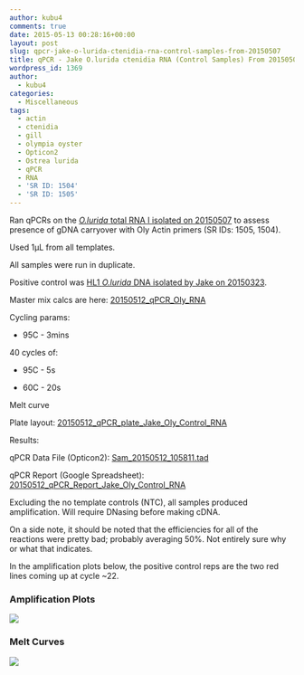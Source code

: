 ```yaml
---
author: kubu4
comments: true
date: 2015-05-13 00:28:16+00:00
layout: post
slug: qpcr-jake-o-lurida-ctenidia-rna-control-samples-from-20150507
title: qPCR - Jake O.lurida ctenidia RNA (Control Samples) From 20150507
wordpress_id: 1369
author:
  - kubu4
categories:
  - Miscellaneous
tags:
  - actin
  - ctenidia
  - gill
  - olympia oyster
  - Opticon2
  - Ostrea lurida
  - qPCR
  - RNA
  - 'SR ID: 1504'
  - 'SR ID: 1505'
---
```


Ran qPCRs on the [_O.lurida_ total RNA I isolated on 20150507](2015/05/07/rna-isolation-jakes-o-lurida-ctenidia-control-from-20150422.html) to assess presence of gDNA carryover with Oly Actin primers (SR IDs: 1505, 1504).

Used 1μL from all templates.

All samples were run in duplicate.

Positive control was [HL1 _O.lurida_ DNA isolated by Jake on 20150323](https://heareresearch.blogspot.com/2015/03/3-23-2015-ezna-dna-isolation-with-seed.html).

Master mix calcs are here: [20150512_qPCR_Oly_RNA](https://docs.google.com/spreadsheets/d/1-jUGGyD56GcA_uk07TFUEh2R0Y2e6DxeEzqdByTccJE/edit?usp=sharing)

Cycling params:




    
  * 95C - 3mins



40 cycles of:


    
  * 95C - 5s

    
  * 60C - 20s



Melt curve



Plate layout: [20150512_qPCR_plate_Jake_Oly_Control_RNA](https://docs.google.com/spreadsheets/d/1Ev85A7KgH3jrN6UnZd2b3gXySaX0rQqGt8_poKPcIks/edit?usp=sharing)





Results:

qPCR Data File (Opticon2): [Sam_20150512_105811.tad](https://eagle.fish.washington.edu/Arabidopsis/qPCR/Opticon/Sam_20150512_105811.tad)

qPCR Report (Google Spreadsheet): [20150512_qPCR_Report_Jake_Oly_Control_RNA](https://docs.google.com/spreadsheets/d/1F8_DalqoKNCebg54zy1Fg6OFmuwkQg90QOvi89YBJbk/edit?usp=sharing)

Excluding the no template controls (NTC), all samples produced amplification. Will require DNasing before making cDNA.

On a side note, it should be noted that the efficiencies for all of the reactions were pretty bad; probably averaging 50%. Not entirely sure why or what that indicates.

In the amplification plots below, the positive control reps are the two red lines coming up at cycle ~22.



### Amplification Plots



[![](https://eagle.fish.washington.edu/Arabidopsis/20150512_qPCR_Amp_Jake_Oly_Control_RNA.JPG)](http://eagle.fish.washington.edu/Arabidopsis/20150512_qPCR_Amp_Jake_Oly_Control_RNA.JPG)







### Melt Curves



[![](https://eagle.fish.washington.edu/Arabidopsis/20150512_qPCR_Melt_Jake_Oly_Control_RNA.JPG)](http://eagle.fish.washington.edu/Arabidopsis/20150512_qPCR_Melt_Jake_Oly_Control_RNA.JPG)




